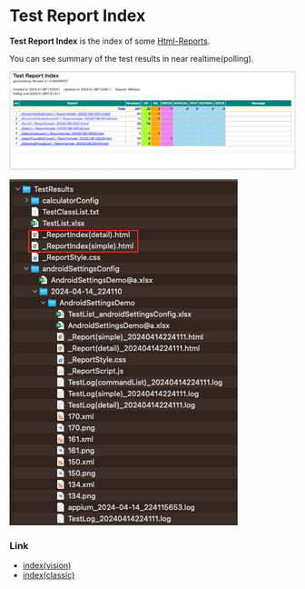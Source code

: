 # Test Report Index

**Test Report Index** is the index of some [Html-Reports](../creating_testclass/test_result_files.md).

You can see summary of the test results in near realtime(polling).

![Test Report Index](_images/test_report_index.png)

![Test Report Index file](_images/report_index_file.png)

### Link

- [index(vision)](../../index.md)
- [index(classic)](../../classic/index.md)
